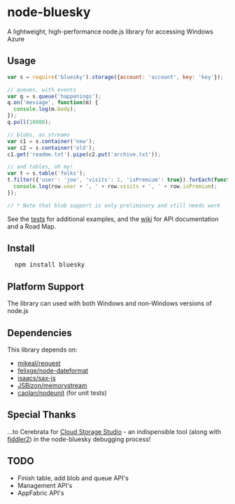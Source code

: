# node-bluesky
A lightweight, high-performance node.js library for accessing Windows Azure

## Usage

```javascript
var s = require('bluesky').storage({account: 'account', key: 'key'});

// queues, with events
var q = s.queue('happenings');
q.on('message', function(m) {
  console.log(m.body);
});
q.poll(10000);

// blobs, as streams
var c1 = s.container('new');
var c2 = s.container('old');
c1.get('readme.txt').pipe(c2.put('archive.txt'));

// and tables, oh my! 
var t = s.table('folks');
t.filter({'user': 'joe', 'visits': 1, 'isPremium': true}).forEach(function(err, row) {
  console.log(row.user + ', ' + row.visits + ', ' + row.isPremium);
});

// * Note that blob support is only preliminary and still needs work
```

See the [tests](node-bluesky/tree/master/test) for additional examples, and the [wiki](node-bluesky/wiki) for API documentation and a Road Map.

## Install

<pre>
  npm install bluesky
</pre>

## Platform Support

The library can used with both Windows and non-Windows versions of node.js

## Dependencies

This library depends on:

* [mikeal/request](https://github.com/mikeal/request)
* [felixge/node-dateformat](https://github.com/felixge/node-dateformat)
* [isaacs/sax-js](https://github.com/isaacs/sax-js)
* [JSBizon/memorystream](https://github.com/JSBizon/memorystream)
* [caolan/nodeunit](https://github.com/caolan/nodeunit) (for unit tests)

## Special Thanks

…to Cerebrata for [Cloud Storage Studio](http://www.cerebrata.com/products/cloudstoragestudio/) - an indispensible tool (along with [fiddler2](http://www.fiddler2.com/fiddler2/)) in the node-bluesky debugging process!

## TODO

* Finish table, add blob and queue API's
* Management API's
* AppFabric API's
